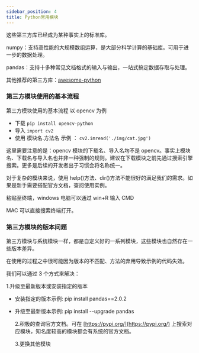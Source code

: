 ```yaml
---
sidebar_position: 4
title: Python常用模块
---
```

这些第三方库已经成为某种事实上的标准库。

numpy：支持高性能的大规模数组运算，是大部分科学计算的基础库。可用于进一步的数据处理。

pandas：支持十多种常见文档格式的输入与输出，一站式搞定数据存取与处理。

其他推荐的第三方库：[awesome-python](https://awesome-python.com/)

### 第三方模块使用的基本流程

第三方模块使用的基本流程 以 opencv 为例

- 下载 `pip install opencv-python`
- 导入 `import cv2`
- 使用 模块名.方法名 示例 ： `cv2.imread('./img/cat.jpg')`

这里需要注意的是：opencv 模块的下载名、导入名均不是 opencv。事实上模块名、下载名与导入名也并非一种强制的规则。建议在下载模块之前先通过搜索引擎搜索。更多是后续的开发者出于习惯会将名称统一。

对于复杂的模块来说，使用 help()方法、dir()方法不能很好的满足我们的需求。如果是新手需要搭配官方文档，查阅使用实例。

粘贴至终端，windows 电脑可以通过 win+R 输入 CMD

MAC 可以直接搜索终端打开。

### 第三方模块的版本问题

第三方模块与系统模块一样，都是自定义好的一系列模块，这些模块也自然存在一些版本差异。

在使用的过程之中很可能因为版本的不匹配、方法的弃用导致示例的代码失效。

我们可以通过 3 个方式来解决：

1.升级至最新版本或安装指定的版本

- 安装指定的版本示例: pip install pandas==2.0.2
- 升级至最新版本示例: pip install --upgrade pandas

  2.积极的查询官方文档。可在 [https://pypi.org/](https://pypi.org/) 上搜索对应模块，知名度较高的模块都会有系统的官方文档。

  3.更换其他模块


<DocCardList />